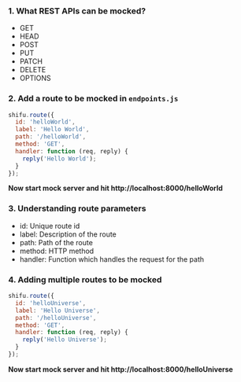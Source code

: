 ### 1. What REST APIs can be mocked?

- GET
- HEAD
- POST
- PUT
- PATCH
- DELETE
- OPTIONS

### 2. Add a route to be mocked in `endpoints.js`

```js
shifu.route({
  id: 'helloWorld',
  label: 'Hello World',
  path: '/helloWorld',
  method: 'GET',
  handler: function (req, reply) {
    reply('Hello World');
  }
});
```
**Now start mock server and hit http://localhost:8000/helloWorld**

### 3. Understanding route parameters

- id: Unique route id
- label: Description of the route
- path: Path of the route
- method: HTTP method
- handler: Function which handles the request for the path

### 4. Adding multiple routes to be mocked

```js
shifu.route({
  id: 'helloUniverse',
  label: 'Hello Universe',
  path: '/helloUniverse',
  method: 'GET',
  handler: function (req, reply) {
    reply('Hello Universe');
  }
});
```

**Now start mock server and hit http://localhost:8000/helloUniverse**


